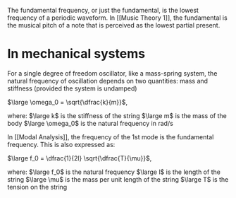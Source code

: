 The fundamental frequency, or just the fundamental, is the lowest frequency of a periodic waveform. In [[Music Theory 1]], the fundamental is the musical pitch of a note that is perceived as the lowest partial present.
# In mechanical systems
For a single degree of freedom oscillator, like a mass-spring system, the natural frequency of oscillation depends on two quantities: mass and stiffness (provided the system is undamped)

$\large \omega_0 = \sqrt{\dfrac{k}{m}}$,

where:
$\large k$ is the stiffness of the string
$\large m$ is the mass of the body
$\large \omega_0$ is the natural frequency in rad/s

In [[Modal Analysis]], the frequency of  the 1st mode is the fundamental frequency.
This is also expressed as:

$\large f_0 = \dfrac{1}{2l} \sqrt{\dfrac{T}{\mu}}$,

where:
$\large f_0$ is the natural frequency
$\large l$ is the length of the string
$\large \mu$ is the mass per unit length of the string
$\large T$ is the tension on the string